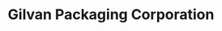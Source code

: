 ---
title: "Gilvan Packaging Corporation"
url: /valenzuela-city/gilvan-packaging-corporation/
shop: Allgemein
---